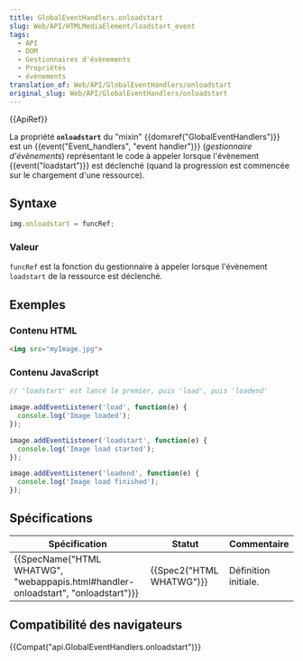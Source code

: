 ```yaml
---
title: GlobalEventHandlers.onloadstart
slug: Web/API/HTMLMediaElement/loadstart_event
tags:
  - API
  - DOM
  - Gestionnaires d'évènements
  - Propriétés
  - évènements
translation_of: Web/API/GlobalEventHandlers/onloadstart
original_slug: Web/API/GlobalEventHandlers/onloadstart
---
```

{{ApiRef}}

La propriété **`onloadstart`** du "mixin" {{domxref("GlobalEventHandlers")}} est un {{event("Event_handlers", "event handler")}} (_gestionnaire d'évènements_) représentant le code à appeler lorsque l'évènement {{event("loadstart")}} est déclenché (quand la progression est commencée sur le chargement d'une ressource).

## Syntaxe

```js
img.onloadstart = funcRef;
```

### Valeur

`funcRef` est la fonction du gestionnaire à appeler lorsque l'évènement `loadstart` de la ressource est déclenché.

## Exemples

### Contenu HTML

```html
<img src="myImage.jpg">
```

### Contenu JavaScript

```js
// 'loadstart' est lancé le premier, puis 'load', puis 'loadend'

image.addEventListener('load', function(e) {
  console.log('Image loaded');
});

image.addEventListener('loadstart', function(e) {
  console.log('Image load started');
});

image.addEventListener('loadend', function(e) {
  console.log('Image load finished');
});
```

## Spécifications

| Spécification                                                                                                | Statut                           | Commentaire          |
| ------------------------------------------------------------------------------------------------------------ | -------------------------------- | -------------------- |
| {{SpecName("HTML WHATWG", "webappapis.html#handler-onloadstart", "onloadstart")}} | {{Spec2("HTML WHATWG")}} | Définition initiale. |

## Compatibilité des navigateurs

{{Compat("api.GlobalEventHandlers.onloadstart")}}
